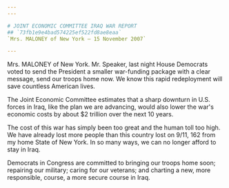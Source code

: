 ```yaml
---
---

# JOINT ECONOMIC COMMITTEE IRAQ WAR REPORT
## `73fb1e9e4bad574225ef522fd8ae8eaa`
`Mrs. MALONEY of New York — 15 November 2007`

---
```



Mrs. MALONEY of New York. Mr. Speaker, last night House Democrats 
voted to send the President a smaller war-funding package with a clear 
message, send our troops home now. We know this rapid redeployment will 
save countless American lives.

The Joint Economic Committee estimates that a sharp downturn in U.S. 
forces in Iraq, like the plan we are advancing, would also lower the 
war's economic costs by about $2 trillion over the next 10 years.

The cost of this war has simply been too great and the human toll too 
high. We have already lost more people than this country lost on 9/11, 
162 from my home State of New York. In so many ways, we can no longer 
afford to stay in Iraq.

Democrats in Congress are committed to bringing our troops home soon; 
repairing our military; caring for our veterans; and charting a new, 
more responsible, course, a more secure course in Iraq.
